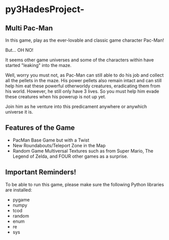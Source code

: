 # py3HadesProject-

## Multi Pac-Man

In this game, play as the ever-lovable and classic game character Pac-Man!

But... OH NO!

It seems other game universes and some of the characters within have started "leaking" into the maze.

Well, worry you must not, as Pac-Man can still able to do his job and collect all the pellets in the maze. His power pellets also remain intact and can still help him eat these powerful otherworldy creatures, eradicating them from his world. However, he still only have 3 lives. So you must help him evade these creatures when his powerup is not up yet.

Join him as he venture into this predicament anywhere or anywhich universe it is.

## Features of the Game
- PacMan Base Game but with a Twist
- New Roundabouts/Teleport Zone in the Map
- Random Game Multiversal Textures such as from Super Mario, The Legend of Zelda, and FOUR other games as a surprise.

## Important Reminders!
To be able to run this game, please make sure the following Python libraries are installed:
- pygame
- numpy
- tcod
- random
- enum
- re
- sys
